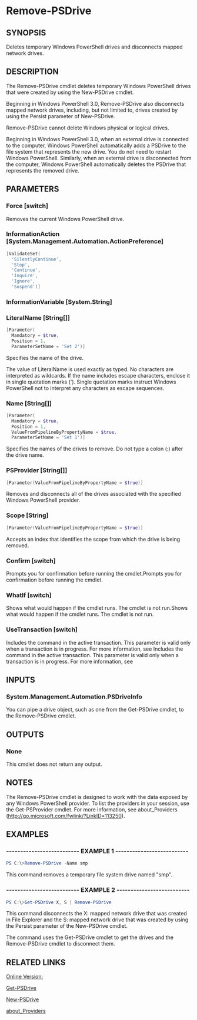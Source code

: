 ﻿# Remove-PSDrive

## SYNOPSIS
Deletes temporary Windows PowerShell drives and disconnects mapped network drives.

## DESCRIPTION
The Remove-PSDrive cmdlet deletes temporary Windows PowerShell drives that were created by using the New-PSDrive cmdlet.

Beginning in Windows PowerShell 3.0, Remove-PSDrive also disconnects mapped network drives, including, but not limited to, drives created by using the Persist parameter of New-PSDrive.

Remove-PSDrive cannot delete Windows physical or logical drives.

Beginning in Windows PowerShell 3.0, when an external drive is connected to the computer, Windows PowerShell automatically adds a PSDrive to the file system that represents the new drive.
You do not need to restart Windows PowerShell.
Similarly, when an external drive is disconnected from the computer, Windows PowerShell automatically deletes the PSDrive that represents the removed drive.

## PARAMETERS

### Force [switch]

Removes the current Windows PowerShell drive.


### InformationAction [System.Management.Automation.ActionPreference]

```powershell
[ValidateSet(
  'SilentlyContinue',
  'Stop',
  'Continue',
  'Inquire',
  'Ignore',
  'Suspend')]
```




### InformationVariable [System.String]




### LiteralName [String[]]

```powershell
[Parameter(
  Mandatory = $true,
  Position = 1,
  ParameterSetName = 'Set 2')]
```

Specifies the name of the drive.

The value of LiteralName is used exactly as typed.
No characters are interpreted as wildcards.
If the name includes escape characters, enclose it in single quotation marks (').
Single quotation marks instruct Windows PowerShell not to interpret any characters as escape sequences.


### Name [String[]]

```powershell
[Parameter(
  Mandatory = $true,
  Position = 1,
  ValueFromPipelineByPropertyName = $true,
  ParameterSetName = 'Set 1')]
```

Specifies the names of the drives to remove.
Do not type a colon (:) after the drive name.


### PSProvider [String[]]

```powershell
[Parameter(ValueFromPipelineByPropertyName = $true)]
```

Removes and disconnects all of the drives associated with the specified Windows PowerShell provider.


### Scope [String]

```powershell
[Parameter(ValueFromPipelineByPropertyName = $true)]
```

Accepts an index that identifies the scope from which the drive is being removed.


### Confirm [switch]

Prompts you for confirmation before running the cmdlet.Prompts you for confirmation before running the cmdlet.


### WhatIf [switch]

Shows what would happen if the cmdlet runs.
The cmdlet is not run.Shows what would happen if the cmdlet runs.
The cmdlet is not run.


### UseTransaction [switch]

Includes the command in the active transaction.
This parameter is valid only when a transaction is in progress.
For more information, see Includes the command in the active transaction.
This parameter is valid only when a transaction is in progress.
For more information, see



## INPUTS
### System.Management.Automation.PSDriveInfo

You can pipe a drive object, such as one from the Get-PSDrive cmdlet, to the Remove-PSDrive cmdlet.

## OUTPUTS
### None

This cmdlet does not return any output.

## NOTES
The Remove-PSDrive cmdlet is designed to work with the data exposed by any Windows PowerShell provider.
To list the providers in your session, use the Get-PSProvider cmdlet.
For more information, see about_Providers (http://go.microsoft.com/fwlink/?LinkID=113250).


## EXAMPLES
### -------------------------- EXAMPLE 1 --------------------------

```powershell
PS C:\>Remove-PSDrive -Name smp

```
This command removes a temporary file system drive named "smp".


### -------------------------- EXAMPLE 2 --------------------------

```powershell
PS C:\>Get-PSDrive X, S | Remove-PSDrive

```
This command disconnects the X: mapped network drive that was created in File Explorer and the S: mapped network drive that was created by using the Persist parameter of the New-PSDrive cmdlet.

The command uses the Get-PSDrive cmdlet to get the drives and the Remove-PSDrive cmdlet to disconnect them.



## RELATED LINKS

[Online Version:](http://go.microsoft.com/fwlink/p/?linkid=293898)

[Get-PSDrive]()

[New-PSDrive]()

[about_Providers]()


